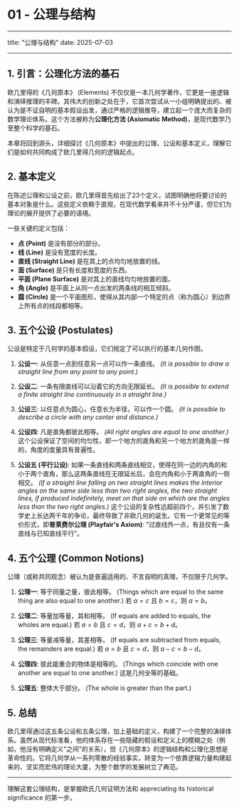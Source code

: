# 01 - 公理与结构

---

title: "公理与结构"
date: 2025-07-03

---

## 1. 引言：公理化方法的基石

欧几里得的《几何原本》 (Elements) 不仅仅是一本几何学著作，它更是一座逻辑和演绎推理的丰碑。其伟大的创新之处在于，它首次尝试从一小组明确提出的、被认为是不证自明的基本假设出发，通过严格的逻辑推导，建立起一个庞大而复杂的数学理论体系。这个方法被称为**公理化方法 (Axiomatic Method)**，是现代数学乃至整个科学的基石。

本章将回到源头，详细探讨《几何原本》中提出的公理、公设和基本定义，理解它们是如何共同构成了欧几里得几何的逻辑起点。

## 2. 基本定义

在陈述公理和公设之前，欧几里得首先给出了23个定义，试图明确他将要讨论的基本对象是什么。这些定义依赖于直观，在现代数学看来并不十分严谨，但它们为理论的展开提供了必要的语境。

一些关键的定义包括：

-   **点 (Point)** 是没有部分的部分。
-   **线 (Line)** 是没有宽度的长度。
-   **直线 (Straight Line)** 是在其上的点均匀地放置的线。
-   **面 (Surface)** 是只有长度和宽度的东西。
-   **平面 (Plane Surface)** 是对其上的直线均匀地放置的面。
-   **角 (Angle)** 是平面上从同一点出发的两条线的相互倾斜。
-   **圆 (Circle)** 是一个平面图形，使得从其内部一个特定的点（称为圆心）到边界上所有点的线段都相等。

## 3. 五个公设 (Postulates)

公设是特定于几何学的基本假设，它们规定了可以执行的基本几何作图。

1.  **公设一**: 从任意一点到任意另一点可以作一条直线。
    *(It is possible to draw a straight line from any point to any point.)*

2.  **公设二**: 一条有限直线可以沿着它的方向无限延长。
    *(It is possible to extend a finite straight line continuously in a straight line.)*

3.  **公设三**: 以任意点为圆心，任意长为半径，可以作一个圆。
    *(It is possible to describe a circle with any center and distance.)*

4.  **公设四**: 凡是直角都彼此相等。
    *(All right angles are equal to one another.)*
    这个公设保证了空间的均匀性，即一个地方的直角和另一个地方的直角是一样的，角度的度量具有普遍性。

5.  **公设五 (平行公设)**: 如果一条直线和两条直线相交，使得在同一边的内角的和小于两个直角，那么这两条直线在无限延长后，会在内角和小于两直角的一侧相交。
    *(If a straight line falling on two straight lines makes the interior angles on the same side less than two right angles, the two straight lines, if produced indefinitely, meet on that side on which are the angles less than the two right angles.)*
    这个公设的复杂性远超前四个，并引发了数学史上长达两千年的争论，最终导致了非欧几何的诞生。它有一个更常见的等价形式，即**普莱费尔公理 (Playfair's Axiom)**: "过直线外一点，有且仅有一条直线与已知直线平行"。

## 4. 五个公理 (Common Notions)

公理（或称共同观念）被认为是普遍适用的、不言自明的真理，不仅限于几何学。

1.  **公理一**: 等于同量之量，彼此相等。 (Things which are equal to the same thing are also equal to one another.)
    若 $a=c$ 且 $b=c$，则 $a=b$。

2.  **公理二**: 等量加等量，其和相等。 (If equals are added to equals, the wholes are equal.)
    若 $a=b$ 且 $c=d$，则 $a+c=b+d$。

3.  **公理三**: 等量减等量，其差相等。 (If equals are subtracted from equals, the remainders are equal.)
    若 $a=b$ 且 $c=d$，则 $a-c=b-d$。

4.  **公理四**: 彼此能重合的物体是相等的。 (Things which coincide with one another are equal to one another.)
    这是几何全等的基础。

5.  **公理五**: 整体大于部分。 (The whole is greater than the part.)

## 5. 总结

欧几里得通过这五条公设和五条公理，加上基础的定义，构建了一个完整的演绎体系。虽然从现代标准看，他的体系存在一些隐藏的假设和定义上的模糊之处（例如，他没有明确定义"之间"的关系），但《几何原本》的逻辑结构和公理化思想是革命性的。它将几何学从一系列零散的经验事实，转变为一个依靠逻辑力量构建起来的、坚实而宏伟的理论大厦，为整个数学的发展树立了典范。

---

理解这套公理结构，是掌握欧氏几何证明方法和 appreciating its historical significance 的第一步。
